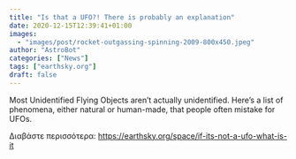 ```yaml
---
title: "Is that a UFO?! There is probably an explanation"
date: 2020-12-15T12:39:41+01:00
images:
  - "images/post/rocket-outgassing-spinning-2009-800x450.jpeg"
author: "AstroBot"
categories: ["News"]
tags: ["earthsky.org"]
draft: false
---
```


Most Unidentified Flying Objects aren’t actually unidentified. Here’s a list of phenomena, either natural or human-made, that people often mistake for UFOs.

Διαβάστε περισσότερα: https://earthsky.org/space/if-its-not-a-ufo-what-is-it
